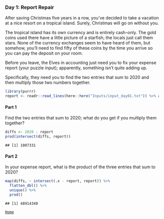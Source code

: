 ### Day 1: Report Repair

After saving Christmas five years in a row, you’ve decided to take a
vacation at a nice resort on a tropical island. Surely, Christmas will
go on without you.

The tropical island has its own currency and is entirely cash-only. The
gold coins used there have a little picture of a starfish; the locals
just call them stars. None of the currency exchanges seem to have heard
of them, but somehow, you’ll need to find fifty of these coins by the
time you arrive so you can pay the deposit on your room.

Before you leave, the Elves in accounting just need you to fix your
expense report (your puzzle input); apparently, something isn’t quite
adding up.

Specifically, they need you to find the two entries that sum to 2020 and
then multiply those two numbers together.

``` r
library(purrr)
report <- readr::read_lines(here::here("Inputs/input_day01.txt")) %>% as.numeric()
```

#### Part 1

Find the two entries that sum to 2020; what do you get if you multiply
them together?

``` r
diffs <- 2020 - report
prod(intersect(diffs, report))
```

    ## [1] 1007331

#### Part 2

In your expense report, what is the product of the three entries that
sum to 2020?

``` r
map(diffs, ~ intersect(.x - report, report)) %>% 
  flatten_dbl() %>%
  unique() %>% 
  prod()
```

    ## [1] 48914340

[`Home`](../README.md)
